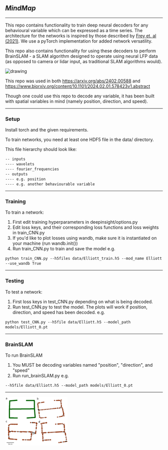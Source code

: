 ## *MindMap*

---

This repo contains functionality to train deep neural decoders for any behavioural variable which can be expressed as 
a time series. The architecture for the networks is inspired by those described by 
[Frey et. al (2021)](https://elifesciences.org/articles/66551). We use a pyTorch implementation for added network 
versatility. 

This repo also contains functionality for using these decoders to perform BrainSLAM - 
a SLAM algorithm designed to operate using neural
LFP data (as opposed to camera or lidar input, as traditional SLAM algorithms would).

<img src="brainSLAM.gif" alt="drawing"/>

This repo was used in both https://arxiv.org/abs/2402.00588 and https://www.biorxiv.org/content/10.1101/2024.02.01.578423v1.abstract

Though one could use this repo to decode any variable, it has been built with spatial variables in mind
(namely position, direction, and speed).

---

### Setup

Install torch and the given requirements. 

To train networks, you need at least one HDF5 file in the data/ directory.

This file hierarchy should look like:
```
-- inputs
---- wavelets
---- fourier_frequencies
-- outputs
---- e.g. position
---- e.g. another behaviourable variable
```

---

### Training

To train a network: 
1. First edit training hyperparameters in deepinsight/options.py
2. Edit loss keys, and their corresponding loss functions and loss weights in train_CNN.py
3. If you'd like to plot losses using wandb, make sure it is instantiated on your machine (run wandb.init())
4. Run train_CNN.py to train and save the model e.g.
```
python train_CNN.py --h5files data/Elliott_train.h5 --mod_name Elliott --use_wandb True
```

---

### Testing

To test a network: 
1. First loss keys in test_CNN.py depending on what is being decoded.
2. Run test_CNN.py to test the model. The plots will work if position, direction, and speed has been decoded. e.g.
```
python test_CNN.py --h5file data/Elliott.h5 --model_path models/Elliott_0.pt
```

---

### BrainSLAM

To run BrainSLAM
1. You MUST be decoding variables named "position", "direction", and "speed"
2. Run run_brainSLAM.py e.g.
```
--h5file data/Elliott.h5 --model_path models/Elliott_0.pt
```

---

<img src="thumbnail.png" alt="drawing" width="200"/>

